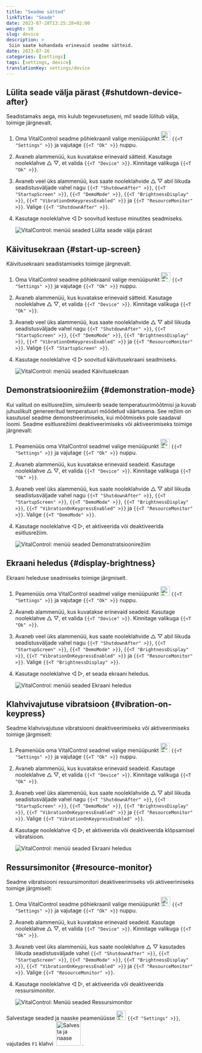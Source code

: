 ```yaml
---
title: "Seadme sätted"
linkTitle: "Seade"
date: 2023-07-28T13:25:28+02:00
weight: 50
slug: device
description: >
 Siin saate kohandada erinevaid seadme sätteid.
date: 2023-07-26
categories: [settings]
tags: [settings, device]
translationKey: settings/device
---
```

## Lülita seade välja pärast {#shutdown-device-after}
Seadistamaks aega, mis kulub tegevusetuseni, mil seade lülitub välja, toimige järgnevalt.

1. Oma VitalControl seadme põhiekraanil valige menüüpunkt <img src="/icons/gear.svg" width="25" align="bottom" alt="Settings" /> `{{<T "Settings" >}}` ja vajutage `{{<T "Ok" >}}` nuppu.

2. Avaneb alammenüü, kus kuvatakse erinevaid sätteid. Kasutage nooleklahve △ ▽, et valida `{{<T "Device" >}}`. Kinnitage valikuga `{{<T "Ok" >}}`.

3. Avaneb veel üks alammenüü, kus saate nooleklahvide △ ▽ abil liikuda seadistusväljade vahel nagu `{{<T "ShutdownAfter" >}}`, `{{<T "StartupScreen" >}}`, `{{<T "DemoMode" >}}`, `{{<T "BrightnessDisplay" >}}`, `{{<T "VibrationOnKeypressEnabled" >}}` ja `{{<T "ResourceMonitor" >}}`. Valige `{{<T "ShutdownAfter" >}}`.

4. Kasutage nooleklahve ◁ ▷ soovitud kestuse minutites seadmiseks.

    ![VitalControl: menüü seaded Lülita seade välja pärast](../images/shutdowndeviceafter.png "Lülita seade välja pärast")

## Käivitusekraan {#start-up-screen}

Käivitusekraani seadistamiseks toimige järgnevalt.

1. Oma VitalControl seadme põhiekraanil valige menüüpunkt <img src="/icons/gear.svg" width="25" align="bottom" alt="Settings" /> `{{<T "Settings" >}}` ja vajutage `{{<T "Ok" >}}` nuppu.

2. Avaneb alammenüü, kus kuvatakse erinevaid sätteid. Kasutage nooleklahve △ ▽, et valida `{{<T "Device" >}}`. Kinnitage valikuga `{{<T "Ok" >}}`.

3. Avaneb veel üks alammenüü, kus saate nooleklahvide △ ▽ abil liikuda seadistusväljade vahel nagu `{{<T "ShutdownAfter" >}}`, `{{<T "StartupScreen" >}}`, `{{<T "DemoMode" >}}`, `{{<T "BrightnessDisplay" >}}`, `{{<T "VibrationOnKeypressEnabled" >}}` ja `{{<T "ResourceMonitor" >}}`. Valige `{{<T "StartupScreen" >}}`.

4. Kasutage nooleklahve ◁ ▷ soovitud käivitusekraani seadmiseks.

    ![VitalControl: menüü seaded Käivitusekraan](../images/startupscreen.png "Käivitusekraan")

## Demonstratsioonirežiim {#demonstration-mode}

Kui valitud on esitlusrežiim, simuleerib seade temperatuurimõõtmisi ja kuvab juhuslikult genereeritud temperatuuri mõõdetud väärtusena. See režiim on kasutusel seadme demonstreerimiseks, kui mõõtmiseks pole saadaval loomi. Seadme esitlusrežiimi deaktiveerimiseks või aktiveerimiseks toimige järgnevalt:

1. Peamenüüs oma VitalControl seadmel valige menüüpunkt <img src="/icons/gear.svg" width="25" align="bottom" alt="Settings" /> `{{<T "Settings" >}}` ja vajutage `{{<T "Ok" >}}` nuppu.

2. Avaneb alammenüü, kus kuvatakse erinevaid seadeid. Kasutage nooleklahve △ ▽, et valida `{{<T "Device" >}}`. Kinnitage valikuga `{{<T "Ok" >}}`.

3. Avaneb veel üks alammenüü, kus saate nooleklahvide △ ▽ abil liikuda seadistusväljade vahel nagu `{{<T "ShutdownAfter" >}}`, `{{<T "StartupScreen" >}}`, `{{<T "DemoMode" >}}`, `{{<T "BrightnessDisplay" >}}`, `{{<T "VibrationOnKeypressEnabled" >}}` ja `{{<T "ResourceMonitor" >}}`. Valige `{{<T "DemoMode" >}}`.

4. Kasutage nooleklahve ◁ ▷, et aktiveerida või deaktiveerida esitlusrežiim.

    ![VitalControl: menüü seaded Demonstratsioonirežiim](../images/demonstrationmode.png "Demonstratsioonirežiim")

## Ekraani heledus {#display-brightness}

Ekraani heleduse seadmiseks toimige järgmiselt.

1. Peamenüüs oma VitalControl seadmel valige menüüpunkt <img src="/icons/gear.svg" width="25" align="bottom" alt="Settings" /> `{{<T "Settings" >}}` ja vajutage `{{<T "Ok" >}}` nuppu.

2. Avaneb alammenüü, kus kuvatakse erinevaid seadeid. Kasutage nooleklahve △ ▽, et valida `{{<T "Device" >}}`. Kinnitage valikuga `{{<T "Ok" >}}`.

3. Avaneb veel üks alammenüü, kus saate nooleklahvide △ ▽ abil liikuda seadistusväljade vahel nagu `{{<T "ShutdownAfter" >}}`, `{{<T "StartupScreen" >}}`, `{{<T "DemoMode" >}}`, `{{<T "BrightnessDisplay" >}}`, `{{<T "VibrationOnKeypressEnabled" >}}` ja `{{<T "ResourceMonitor" >}}`. Valige `{{<T "BrightnessDisplay" >}}`.

4. Kasutage nooleklahve ◁ ▷, et seada ekraani heledus.

    ![VitalControl: menüü seaded Ekraani heledus](../images/displaybrightness.png "Ekraani heledus")

## Klahvivajutuse vibratsioon {#vibration-on-keypress}

Seadme klahvivajutuse vibratsiooni deaktiveerimiseks või aktiveerimiseks toimige järgmiselt:

1. Peamenüüs oma VitalControl seadmel valige menüüpunkt <img src="/icons/gear.svg" width="25" align="bottom" alt="Settings" /> `{{<T "Settings" >}}` ja vajutage `{{<T "Ok" >}}` nuppu.

2. Avaneb alammenüü, kus kuvatakse erinevaid seadeid. Kasutage nooleklahve △ ▽, et valida `{{<T "Device" >}}`. Kinnitage valikuga `{{<T "Ok" >}}`.

3. Avaneb veel üks alammenüü, kus saate nooleklahvide △ ▽ abil liikuda seadistusväljade vahel nagu `{{<T "ShutdownAfter" >}}`, `{{<T "StartupScreen" >}}`, `{{<T "DemoMode" >}}`, `{{<T "BrightnessDisplay" >}}`, `{{<T "VibrationOnKeypressEnabled" >}}` ja `{{<T "ResourceMonitor" >}}`. Valige `{{<T "VibrationOnKeypressEnabled" >}}`.

4. Kasutage nooleklahve ◁ ▷, et aktiveerida või deaktiveerida klõpsamisel vibratsioon.

    ![VitalControl: menüü seaded Ekraani heledus](../images/vibrationonkeypress.png "Ekraani heledus")

## Ressursimonitor {#resource-monitor}

Seadme vibratsiooni ressursimonitori deaktiveerimiseks või aktiveerimiseks toimige järgmiselt:

1. Oma VitalControl seadme põhiekraanil valige menüüpunkt <img src="/icons/gear.svg" width="25" align="bottom" alt="Seaded" /> `{{<T "Settings" >}}` ja vajutage `{{<T "Ok" >}}` nuppu.

2. Avaneb alammenüü, kus kuvatakse erinevaid seadeid. Kasutage nooleklahve △ ▽, et valida `{{<T "Device" >}}`. Kinnitage valikuga `{{<T "Ok" >}}`.

3. Avaneb veel üks alammenüü, kus saate nooleklahve △ ▽ kasutades liikuda seadistusväljade vahel `{{<T "ShutdownAfter" >}}`, `{{<T "StartupScreen" >}}`, `{{<T "DemoMode" >}}`, `{{<T "BrightnessDisplay" >}}`, `{{<T "VibrationOnKeypressEnabled" >}}` ja `{{<T "ResourceMonitor" >}}`. Valige `{{<T "ResourceMonitor" >}}`.

4. Kasutage nooleklahve ◁ ▷, et aktiveerida või deaktiveerida ressursimonitor.

    ![VitalControl: Menüü seaded Ressursimonitor](../images/resourcemonitor.png "Ressursimonitor")

Salvestage seaded ja naaske peamenüüsse <img src="/icons/gear.svg" width="25" align="bottom" alt="Seaded" /> `{{<T "Settings" >}}`, vajutades `F1` klahvi &nbsp;<img src="/icons/footer/save_exit.svg" width="65" align="bottom" alt="Salvesta ja naase" />&nbsp;.
